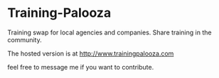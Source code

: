 Training-Palooza
================

Training swap for local agencies and companies.  Share training in the community.

The hosted version is at http://www.trainingpalooza.com

feel free to message me if you want to contribute.
